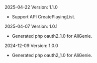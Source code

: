 2025-04-22 Version: 1.1.0
- Support API CreatePlayingList.


2025-04-07 Version: 1.0.1
- Generated php oauth2_1.0 for AliGenie.

2024-12-09 Version: 1.0.0
- Generated php oauth2_1.0 for AliGenie.

